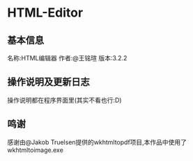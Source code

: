 # HTML-Editor

## 基本信息
名称:HTML编辑器
作者:@王铭瑄
版本:3.2.2

## 操作说明及更新日志
操作说明都在程序界面里(其实不看也行:D)

## 鸣谢
感谢由@Jakob Truelsen提供的wkhtmltopdf项目,本作品中使用了wkhtmltoimage.exe

